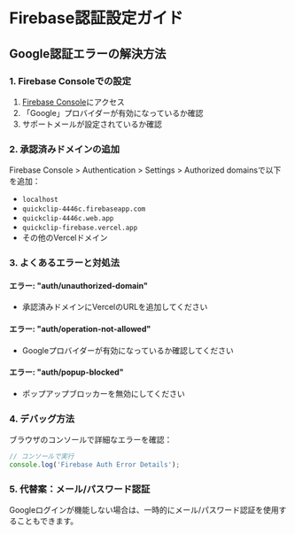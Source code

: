 # Firebase認証設定ガイド

## Google認証エラーの解決方法

### 1. Firebase Consoleでの設定

1. [Firebase Console](https://console.firebase.google.com/project/quickclip-4446c/authentication/providers)にアクセス
2. 「Google」プロバイダーが有効になっているか確認
3. サポートメールが設定されているか確認

### 2. 承認済みドメインの追加

Firebase Console > Authentication > Settings > Authorized domainsで以下を追加：

- `localhost`
- `quickclip-4446c.firebaseapp.com`
- `quickclip-4446c.web.app`
- `quickclip-firebase.vercel.app`
- その他のVercelドメイン

### 3. よくあるエラーと対処法

#### エラー: "auth/unauthorized-domain"
- 承認済みドメインにVercelのURLを追加してください

#### エラー: "auth/operation-not-allowed"
- Googleプロバイダーが有効になっているか確認してください

#### エラー: "auth/popup-blocked"
- ポップアップブロッカーを無効にしてください

### 4. デバッグ方法

ブラウザのコンソールで詳細なエラーを確認：
```javascript
// コンソールで実行
console.log('Firebase Auth Error Details');
```

### 5. 代替案：メール/パスワード認証

Googleログインが機能しない場合は、一時的にメール/パスワード認証を使用することもできます。